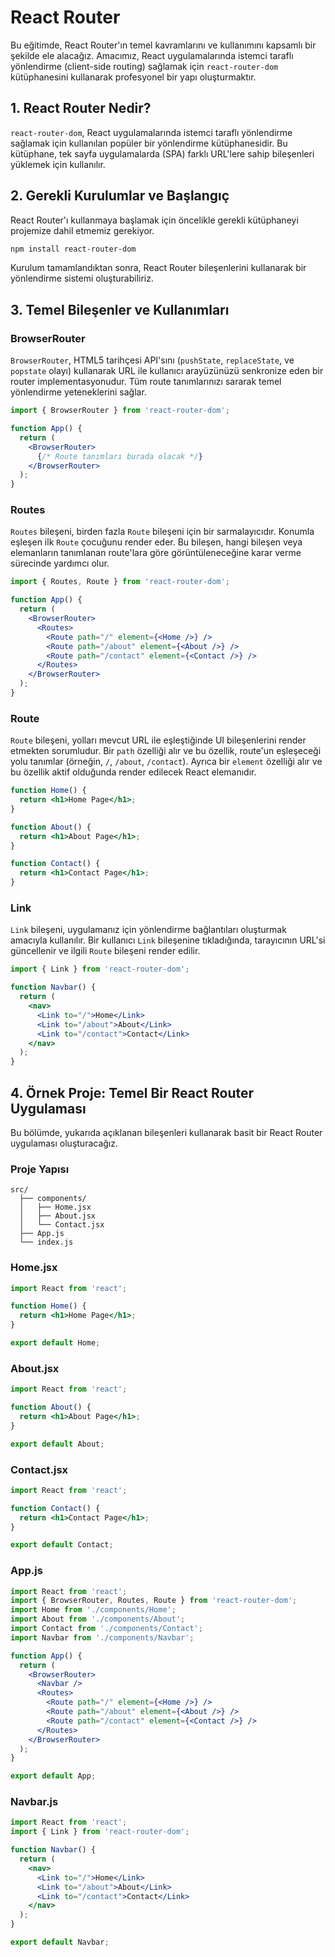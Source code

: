 # React Router

Bu eğitimde, React Router'ın temel kavramlarını ve kullanımını kapsamlı bir şekilde ele alacağız. Amacımız, React uygulamalarında istemci taraflı yönlendirme (client-side routing) sağlamak için `react-router-dom` kütüphanesini kullanarak profesyonel bir yapı oluşturmaktır.

## 1. React Router Nedir?

`react-router-dom`, React uygulamalarında istemci taraflı yönlendirme sağlamak için kullanılan popüler bir yönlendirme kütüphanesidir. Bu kütüphane, tek sayfa uygulamalarda (SPA) farklı URL'lere sahip bileşenleri yüklemek için kullanılır.

## 2. Gerekli Kurulumlar ve Başlangıç

React Router'ı kullanmaya başlamak için öncelikle gerekli kütüphaneyi projemize dahil etmemiz gerekiyor.

```bash
npm install react-router-dom
```

Kurulum tamamlandıktan sonra, React Router bileşenlerini kullanarak bir yönlendirme sistemi oluşturabiliriz.

## 3. Temel Bileşenler ve Kullanımları

### BrowserRouter

`BrowserRouter`, HTML5 tarihçesi API'sını (`pushState`, `replaceState`, ve `popstate` olayı) kullanarak URL ile kullanıcı arayüzünüzü senkronize eden bir router implementasyonudur. Tüm route tanımlarınızı sararak temel yönlendirme yeteneklerini sağlar.

```jsx
import { BrowserRouter } from 'react-router-dom';

function App() {
  return (
    <BrowserRouter>
      {/* Route tanımları burada olacak */}
    </BrowserRouter>
  );
}
```

### Routes

`Routes` bileşeni, birden fazla `Route` bileşeni için bir sarmalayıcıdır. Konumla eşleşen ilk `Route` çocuğunu render eder. Bu bileşen, hangi bileşen veya elemanların tanımlanan route'lara göre görüntüleneceğine karar verme sürecinde yardımcı olur.

```jsx
import { Routes, Route } from 'react-router-dom';

function App() {
  return (
    <BrowserRouter>
      <Routes>
        <Route path="/" element={<Home />} />
        <Route path="/about" element={<About />} />
        <Route path="/contact" element={<Contact />} />
      </Routes>
    </BrowserRouter>
  );
}
```

### Route

`Route` bileşeni, yolları mevcut URL ile eşleştiğinde UI bileşenlerini render etmekten sorumludur. Bir `path` özelliği alır ve bu özellik, route'un eşleşeceği yolu tanımlar (örneğin, `/`, `/about`, `/contact`). Ayrıca bir `element` özelliği alır ve bu özellik aktif olduğunda render edilecek React elemanıdır.

```jsx
function Home() {
  return <h1>Home Page</h1>;
}

function About() {
  return <h1>About Page</h1>;
}

function Contact() {
  return <h1>Contact Page</h1>;
}
```

### Link

`Link` bileşeni, uygulamanız için yönlendirme bağlantıları oluşturmak amacıyla kullanılır. Bir kullanıcı `Link` bileşenine tıkladığında, tarayıcının URL'si güncellenir ve ilgili `Route` bileşeni render edilir.

```jsx
import { Link } from 'react-router-dom';

function Navbar() {
  return (
    <nav>
      <Link to="/">Home</Link>
      <Link to="/about">About</Link>
      <Link to="/contact">Contact</Link>
    </nav>
  );
}
```

## 4. Örnek Proje: Temel Bir React Router Uygulaması

Bu bölümde, yukarıda açıklanan bileşenleri kullanarak basit bir React Router uygulaması oluşturacağız.

### Proje Yapısı

```
src/
  ├── components/
  │   ├── Home.jsx
  │   ├── About.jsx
  │   └── Contact.jsx
  ├── App.js
  └── index.js
```

### Home.jsx

```jsx
import React from 'react';

function Home() {
  return <h1>Home Page</h1>;
}

export default Home;
```

### About.jsx

```jsx
import React from 'react';

function About() {
  return <h1>About Page</h1>;
}

export default About;
```

### Contact.jsx

```jsx
import React from 'react';

function Contact() {
  return <h1>Contact Page</h1>;
}

export default Contact;
```

### App.js

```jsx
import React from 'react';
import { BrowserRouter, Routes, Route } from 'react-router-dom';
import Home from './components/Home';
import About from './components/About';
import Contact from './components/Contact';
import Navbar from './components/Navbar';

function App() {
  return (
    <BrowserRouter>
      <Navbar />
      <Routes>
        <Route path="/" element={<Home />} />
        <Route path="/about" element={<About />} />
        <Route path="/contact" element={<Contact />} />
      </Routes>
    </BrowserRouter>
  );
}

export default App;
```

### Navbar.js

```jsx
import React from 'react';
import { Link } from 'react-router-dom';

function Navbar() {
  return (
    <nav>
      <Link to="/">Home</Link>
      <Link to="/about">About</Link>
      <Link to="/contact">Contact</Link>
    </nav>
  );
}

export default Navbar;
```
